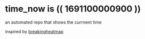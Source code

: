 # time_now is (( 1691100000900 ))

an automated repo that shows the currnent time

inspired by [breakingheatmap](https://github.com/breakingheatmap/breakingheatmap)